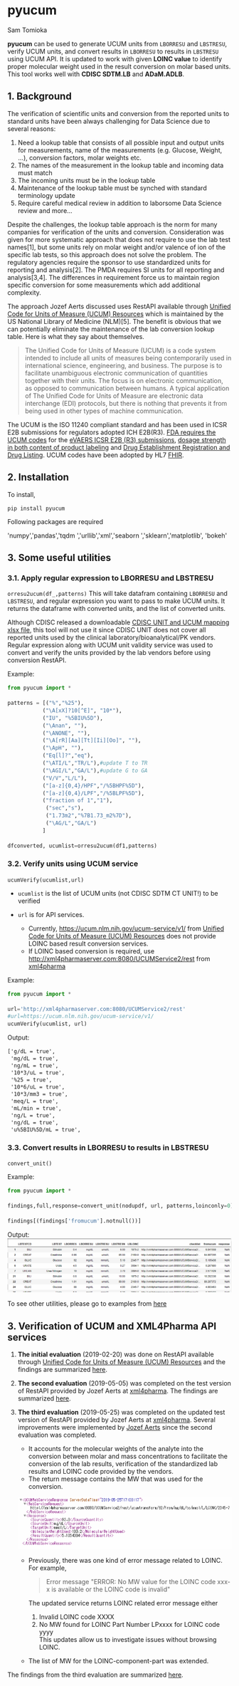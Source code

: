 # pyucum
Sam Tomioka

**pyucum** can be used to generate UCUM units from `LBORRESU` and `LBSTRESU`, verify UCUM units, and convert results in `LBORRESU` to results in `LBSTRESU` using UCUM API. It is updated to work with given **LOINC value** to identify proper molecular weight used in the result conversion on molar based units. This tool works well with **CDISC SDTM.LB** and **ADaM.ADLB**.

## 1. Background
The verification of scientific units and conversion from the reported units to standard units have been always challenging for Data Science due to several reasons:

1. Need a lookup table that consists of all possible input and output units for measurements, name of the measurements (e.g. Glucose, Weight, ...), conversion factors, molar weights etc.
2. The names of the measurement in the lookup table and incoming data must match
3. The incoming units must be in the lookup table
4. Maintenance of the lookup table must be synched with standard terminology update
5. Require careful medical review in addition to laborsome Data Science review
and more...

Despite the challenges, the lookup table approach is the norm for many companies for verification of the units and conversion. Consideration was given for more systematic approach that does not require to use the lab test names[1], but some units rely on molar weight and/or valence of ion of the specific lab tests, so this approach does not solve the problem. The regulatory agencies require the sponsor to use standardized units for reporting and analysis[2]. The PMDA requires SI units for all reporting and analysis[3,4]. The differences in requirement force us to maintain region specific conversion for some measurements which add additional complexity.

The approach Jozef Aerts discussed uses RestAPI available through [Unified Code for Units of Measure (UCUM) Resources](https://ucum.nlm.nih.gov/ucum-lhc/index.html) which is maintained by the US National Library of Medicine (NLM)[5]. The benefit is obvious that we can potentially eliminate the maintenance of the lab conversion lookup table. Here is what they say about themselves.

>The Unified Code for Units of Measure (UCUM) is a code system intended to include all units of measures being contemporarily used in international science, engineering, and business. The purpose is to facilitate unambiguous electronic communication of quantities together with their units. The focus is on electronic communication, as opposed to communication between humans. A typical application of The Unified Code for Units of Measure are electronic data interchange (EDI) protocols, but there is nothing that prevents it from being used in other types of machine communication.

The UCUM is the ISO 11240 compliant standard and has been used in ICSR E2B submissions for regulators adopted ICH E2B(R3). [FDA requires the UCUM codes](https://www.fda.gov/industry/fda-resources-data-standards/units-measurement) for the [eVAERS ICSR E2B (R3) submissions](https://www.fda.gov/media/98617/download), [dosage strength in both content of product labeling](https://www.fda.gov/industry/fda-resources-data-standards/structured-product-labeling-resources) and [Drug Establishment Registration and Drug Listing](https://www.fda.gov/regulatory-information/search-fda-guidance-documents/providing-regulatory-submissions-electronic-format-drug-establishment-registration-and-drug-listing). UCUM codes have been adopted by HL7 [FHIR](https://www.hl7.org/fhir/terminologies-systems.html).

## 2. Installation

To install,
```
pip install pyucum
```
Following packages are required

'numpy','pandas','tqdm ','urllib','xml','seaborn ','sklearn','matplotlib', 'bokeh'


## 3. Some useful utilities

### 3.1.  Apply regular expression to LBORRESU and LBSTRESU
`orresu2ucum(df_,patterns)`
This will take datafram containing `LBORRESU` and `LBSTRESU`, and regular expression you want to pass to make UCUM units. It returns the dataframe with converted units, and the list of converted units.

Although CDISC released a downloadable [CDISC UNIT and UCUM mapping xlsx file](https://www.cdisc.org/standards/terminology), this tool will not use it since CDISC UNIT does not cover all reported units used by the clinical laboratory/bioanalytical/PK vendors. Regular expression along with UCUM unit validity service was used to convert and verify the units provided by the lab vendors before using conversion RestAPI.

Example:
```python
from pyucum import *

patterns = [("%","%25"),
           ("\A[xX]?10[^E]", "10*"),
           ("IU", "%5BIU%5D"),
           ("\Anan", ""),
           ("\ANONE", ""),
           ("\A[rR][Aa][Tt][Ii][Oo]", ""),
           ("\ApH", ""),
           ("Eq[l]?","eq"),
           ("\ATI/L","TR/L"),#update T to TR
           ("\AGI/L","GA/L"),#update G to GA
           ("V/V","L/L"),
           ("[a-z]{0,4}/HPF","/%5BHPF%5D"),
           ("[a-z]{0,4}/LPF","/%5BLPF%5D"),
           ("fraction of 1","1"),
            ("sec","s"),
            ("1.73m2","%7B1.73_m2%7D"),
            ("\AG/L","GA/L")
           ]

dfconverted, ucumlist=orresu2ucum(df1,patterns)
```

### 3.2. Verify units using UCUM service

`ucumVerify(ucumlist,url)`

- `ucumlist` is the list of UCUM units (not CDISC SDTM CT UNIT!) to be verified
- `url` is for API services.

  - Currently, https://ucum.nlm.nih.gov/ucum-service/v1/ from [Unified Code for Units of Measure (UCUM) Resources](https://ucum.nlm.nih.gov/ucum-lhc/index.html)  does not provide LOINC based result conversion services.
  - If LOINC based conversion is required, use http://xml4pharmaserver.com:8080/UCUMService2/rest from [xml4pharma](http://www.xml4pharma.com/UCUM/Instructions_for_testing_the_RESTful_web_service_for_molar_mass_unit_conversions.pdf)


Example:
```python
from pyucum import *

url='http://xml4pharmaserver.com:8080/UCUMService2/rest'
#url=https://ucum.nlm.nih.gov/ucum-service/v1/
ucumVerify(ucumlist, url)
```
Output:
```output
['g/dL = true',
 'mg/dL = true',
 'ng/mL = true',
 '10*3/uL = true',
 '%25 = true',
 '10*6/uL = true',
 '10*3/mm3 = true',
 'meq/L = true',
 'mL/min = true',
 'ng/L = true',
 'ng/dL = true',
 'u%5BIU%5D/mL = true',
```

### 3.3. Convert results in LBORRESU to results in LBSTRESU

`convert_unit()`

Example:
```python
from pyucum import *

findings,full,response=convert_unit(nodupdf, url, patterns,loinconly=0)

findings[(findings['fromucum'].notnull())]
```
Output:
![](images/readme-a40b65a9.png)

To see other utilities, please go to examples from [here](https://stomioka.github.io/ucum/docs/ucum_201905-test-large-sample-update.html)



## 3. Verification of UCUM and XML4Pharma API services


1. **The initial evaluation** (2019-02-20) was done on RestAPI available through [Unified Code for Units of Measure (UCUM) Resources](https://ucum.nlm.nih.gov/ucum-lhc/index.html) and the findings are summarized [here](https://stomioka.github.io/ucum/docs/usum_201902.html).
2. **The second evaluation** (2019-05-05) was completed on the test version of RestAPI provided by Jozef Aerts at [xml4pharma](http://www.xml4pharma.com/). The findings are summarized [here](https://stomioka.github.io/ucum/docs/ucum_201905-test-large-sample.html).

3. **The third evaluation**  (2019-05-25) was completed on the updated test version of RestAPI provided by Jozef Aerts at [xml4pharma](http://www.xml4pharma.com/). Several improvements were implemented by [Jozef Aerts](http://www.xml4pharma.com/UCUM/Instructions_for_testing_the_RESTful_web_service_for_molar_mass_unit_conversions.pdf)  since the second evaluation was completed.
    - It accounts for the molecular weights of the analyte into the conversion between molar and mass concentrations to facilitate the conversion of the lab results, verification of the standardized lab results and LOINC code provided by the vendors.
    - The return message contains the MW that was used for the conversion.

    ![](docs/images/newmsg.png)

    - Previously, there was one kind of error message related to LOINC. For example,
      >Error message "ERROR: No MW value for the LOINC code xxx-x is available or the LOINC code is invalid"

      The updated service returns LOINC related error message either
        1. Invalid LOINC code XXXX
        2. No MW found for LOINC Part Number LPxxxx for LOINC code yyyy<br>
          This updates allow us to investigate issues without browsing LOINC.

    - The list of MW for the LOINC-component-part  was extended.

  The findings from the third evaluation are summarized [here](https://stomioka.github.io/ucum/docs/ucum_201905-test-large-sample-update.html).
